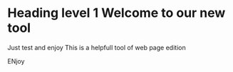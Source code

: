 # Heading level 1 Welcome to our new tool 

Just test and enjoy 
This is a helpfull tool of web page edition

ENjoy
